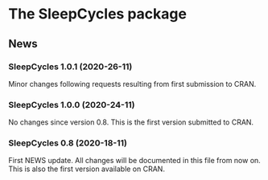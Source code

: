 The SleepCycles package
================

<!-- NEWS.md is generated from NEWS.Rmd. Please edit that file -->

## News

### SleepCycles 1.0.1 (2020-26-11)

Minor changes following requests resulting from first submission to CRAN.

### SleepCycles 1.0.0 (2020-24-11)

No changes since version 0.8. This is the first version submitted to
CRAN.

### SleepCycles 0.8 (2020-18-11)

First NEWS update. All changes will be documented in this file from now
on. This is also the first version available on CRAN.
